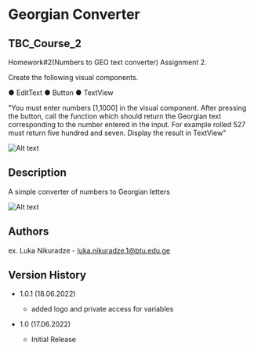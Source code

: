# Georgian Converter
## TBC_Course_2
Homework#2(Numbers to GEO text converter)
Assignment 2.

Create the following visual components.

● EditText
● Button
● TextView

"You must enter numbers [1,1000] in the visual component. After pressing the button, call the function which should return the Georgian text corresponding to the number entered in the input. For example rolled 527 must return five hundred and seven. Display the result in TextView"

![Alt text](https://firebasestorage.googleapis.com/v0/b/metaplayer-6d01c.appspot.com/o/play_store_512.png?alt=media&token=c26f1c03-f76d-4eb8-a37b-57d162e63fe0)

## Description

A simple converter of numbers to Georgian letters

![Alt text](https://firebasestorage.googleapis.com/v0/b/metaplayer-6d01c.appspot.com/o/image_2022-06-18_195231261.png?alt=media&token=7c420429-ee36-4568-82c7-52779a4d0d2a)




## Authors

ex. Luka Nikuradze - luka.nikuradze.1@btu.edu.ge


## Version History

* 1.0.1 (18.06.2022)
    * added logo and private access for variables

* 1.0 (17.06.2022)
    * Initial Release
